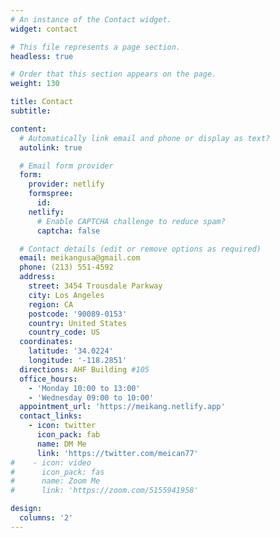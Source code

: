 ```yaml
---
# An instance of the Contact widget.
widget: contact

# This file represents a page section.
headless: true

# Order that this section appears on the page.
weight: 130

title: Contact
subtitle:

content:
  # Automatically link email and phone or display as text?
  autolink: true

  # Email form provider
  form:
    provider: netlify
    formspree:
      id:
    netlify:
      # Enable CAPTCHA challenge to reduce spam?
      captcha: false

  # Contact details (edit or remove options as required)
  email: meikangusa@gmail.com
  phone: (213) 551-4592
  address:
    street: 3454 Trousdale Parkway
    city: Los Angeles
    region: CA
    postcode: '90089-0153'
    country: United States
    country_code: US
  coordinates:
    latitude: '34.0224'
    longitude: '-118.2851'
  directions: AHF Building #105
  office_hours:
    - 'Monday 10:00 to 13:00'
    - 'Wednesday 09:00 to 10:00'
  appointment_url: 'https://meikang.netlify.app'
  contact_links:
    - icon: twitter
      icon_pack: fab
      name: DM Me
      link: 'https://twitter.com/meican77'
#    - icon: video
#      icon_pack: fas
#      name: Zoom Me
#      link: 'https://zoom.com/5155941958'

design:
  columns: '2'
---
```

